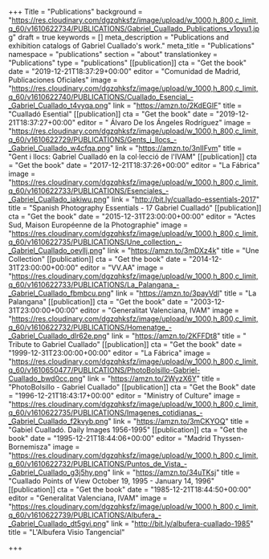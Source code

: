 +++
Title = "Publications"
background = "https://res.cloudinary.com/dgzqhksfz/image/upload/w_1000,h_800,c_limit,q_60/v1610622734/PUBLICATIONS/Gabriel_Cuallado_Publications_v1oyu1.jpg"
draft = true
keywords = []
meta_description = "Publications and exhibition catalogs of Gabriel Cuallado's work."
meta_title = "Publications"
namespace = "publications"
section = "about"
translationkey = "Publications"
type = "publications"
[[publication]]
cta = "Get the book"
date = "2019-12-21T18:37:29+00:00"
editor = "Comunidad de Madrid, Publicaciones Oficiales"
image = "https://res.cloudinary.com/dgzqhksfz/image/upload/w_1000,h_800,c_limit,q_60/v1610622740/PUBLICATIONS/Cuallado_Esencial_-_Gabriel_Cuallado_t4vyqa.png"
link = "https://amzn.to/2KdEGIF"
title = "Cualladó Esential"
[[publication]]
cta = "Get the book"
date = "2019-12-21T18:37:27+00:00"
editor = " Álvaro De los Ángeles Rodríguez"
image = "https://res.cloudinary.com/dgzqhksfz/image/upload/w_1000,h_800,c_limit,q_60/v1610622729/PUBLICATIONS/Gents_i_llocs_-_Gabriel_Cuallado_w4cfqa.png"
link = "https://amzn.to/3nIIFvm"
title = "Gent i llocs: Gabriel Cualladó en la col·lecció de l'IVAM"
[[publication]]
cta = "Get the book"
date = "2017-12-21T18:37:26+00:00"
editor = "La Fábrica"
image = "https://res.cloudinary.com/dgzqhksfz/image/upload/w_1000,h_800,c_limit,q_60/v1610622733/PUBLICATIONS/Esenciales_-_Gabriel_Cuallado_iakiwu.png"
link = "http://bit.ly/cuallado-essentials-2017"
title = "Spanish Photography Essentials - 17 Gabriel Cualladó"
[[publication]]
cta = "Get the book"
date = "2015-12-31T23:00:00+00:00"
editor = "Actes Sud, Maison Européenne de la Photographie"
image = "https://res.cloudinary.com/dgzqhksfz/image/upload/w_1000,h_800,c_limit,q_60/v1610622735/PUBLICATIONS/Une_collection_-_Gabriel_Cuallado_oevllj.png"
link = "https://amzn.to/3mDXz4k"
title = "Une Collection"
[[publication]]
cta = "Get the book"
date = "2014-12-31T23:00:00+00:00"
editor = "VV.AA"
image = "https://res.cloudinary.com/dgzqhksfz/image/upload/w_1000,h_800,c_limit,q_60/v1610622733/PUBLICATIONS/La_Palangana_-_Gabriel_Cuallado_fbmbcu.png"
link = "https://amzn.to/3payVdl"
title = "La Palangana"
[[publication]]
cta = "Get the book"
date = "2003-12-31T23:00:00+00:00"
editor = "Generalitat Valenciana, IVAM"
image = "https://res.cloudinary.com/dgzqhksfz/image/upload/w_1000,h_800,c_limit,q_60/v1610622732/PUBLICATIONS/Homenatge_-_Gabriel_Cuallado_dlr62e.png"
link = "https://amzn.to/2KFFDt8"
title = " Tribute to Gabriel Cuallado"
[[publication]]
cta = "Get the book"
date = "1999-12-31T23:00:00+00:00"
editor = "La Fábrica"
image = "https://res.cloudinary.com/dgzqhksfz/image/upload/w_1000,h_800,c_limit,q_60/v1610650477/PUBLICATIONS/PhotoBolsillo-Gabriel-Cuallado_bwd0cc.png"
link = "https://amzn.to/2WyzX6Y"
title = "PhotoBolsillo - Gabriel Cuallado"
[[publication]]
cta = "Get the Book"
date = "1996-12-21T18:43:17+00:00"
editor = "Ministry of Culture"
image = "https://res.cloudinary.com/dgzqhksfz/image/upload/w_1000,h_800,c_limit,q_60/v1610622735/PUBLICATIONS/Imagenes_cotidianas_-_Gabriel_Cuallado_f2kvyb.png"
link = "https://amzn.to/3mCKYOQ"
title = "Gabiel Cualladó. Daily Images 1956-1995"
[[publication]]
cta = "Get the book"
date = "1995-12-21T18:44:06+00:00"
editor = "Madrid Thyssen-Bornemisza"
image = "https://res.cloudinary.com/dgzqhksfz/image/upload/w_1000,h_800,c_limit,q_60/v1610622732/PUBLICATIONS/Puntos_de_Vista_-_Gabriel_Cuallado_g3j5hy.png"
link = "https://amzn.to/34uTKsj"
title = "Cuallado Points of View October 19, 1995 - January 14, 1996"
[[publication]]
cta = "Get the book"
date = "1985-12-21T18:44:50+00:00"
editor = "Generalitat Valenciana, IVAM"
image = "https://res.cloudinary.com/dgzqhksfz/image/upload/w_1000,h_800,c_limit,q_60/v1610622739/PUBLICATIONS/Albufera_-_Gabriel_Cuallado_dt5gyi.png"
link = "http://bit.ly/albufera-cuallado-1985"
title = "L'Albufera Visio Tangencial"

+++

